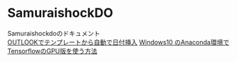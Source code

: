 # SamuraishockDO
Samuraishockdoのドキュメント  
[OUTLOOKでテンプレートから自動で日付挿入](outlook)
[Windows10 のAnaconda環境でTensorflowのGPU版を使う方法](anaconda_tensorflow)